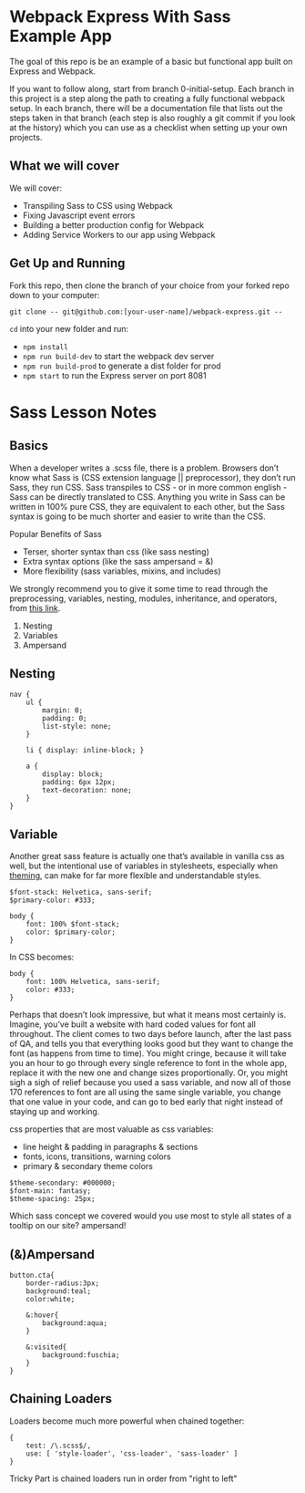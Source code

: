 # Webpack Express With Sass Example App

The goal of this repo is be an example of a basic but functional app built on Express and Webpack.

If you want to follow along, start from branch 0-initial-setup. Each branch in this project is a step along the path to creating a fully functional webpack setup. In each branch, there will be a documentation file that lists out the steps taken in that branch (each step is also roughly a git commit if you look at the history) which you can use as a checklist when setting up your own projects. 

## What we will cover

We will cover:

- Transpiling Sass to CSS using Webpack
- Fixing Javascript event errors
- Building a better production config for Webpack
- Adding Service Workers to our app using Webpack

## Get Up and Running

Fork this repo, then clone the branch of your choice from your forked repo down to your computer:

```
git clone -- git@github.com:[your-user-name]/webpack-express.git --
```

`cd` into your new folder and run:
- ```npm install```
- ```npm run build-dev``` to start the webpack dev server
- ```npm run build-prod``` to generate a dist folder for prod
- ```npm start``` to run the Express server on port 8081

# Sass Lesson Notes

## Basics
When a developer writes a .scss file, there is a problem. Browsers don’t know what Sass is (CSS extension language || preprocessor), they don’t run Sass, they run CSS. Sass transpiles to CSS - or in more common english - Sass can be directly translated to CSS. Anything you write in Sass can be written in 100% pure CSS, they are equivalent to each other, but the Sass syntax is going to be much shorter and easier to write than the CSS.

Popular Benefits of Sass
- Terser, shorter syntax than css (like sass nesting) 
- Extra syntax options (like the sass ampersand = &) 
- More flexibility (sass variables, mixins, and includes)

We strongly recommend you to give it some time to read through the preprocessing, variables, nesting, modules, inheritance, and operators, from [this link](https://sass-lang.com/guide).

1. Nesting
2. Variables
3. Ampersand

## Nesting
    nav {
        ul {
            margin: 0;
            padding: 0;
            list-style: none;
        }

        li { display: inline-block; }

        a {
            display: block;
            padding: 6px 12px;
            text-decoration: none;
        }
    }

## Variable
Another great sass feature is actually one that’s available in vanilla css as well, but the intentional use of variables in stylesheets, especially when [theming](https://css-tricks.com/css-custom-properties-theming/), can make for far more flexible and understandable styles.

    $font-stack: Helvetica, sans-serif;
    $primary-color: #333;

    body {
        font: 100% $font-stack;
        color: $primary-color;
    }

In CSS becomes:

    body {
        font: 100% Helvetica, sans-serif;
        color: #333;
    }

Perhaps that doesn’t look impressive, but what it means most certainly is. Imagine, you’ve built a website with hard coded values for font all throughout. The client comes to two days before launch, after the last pass of QA, and tells you that everything looks good but they want to change the font (as happens from time to time). You might cringe, because it will take you an hour to go through every single reference to font in the whole app, replace it with the new one and change sizes proportionally. Or, you might sigh a sigh of relief because you used a sass variable, and now all of those 170 references to font are all using the same single variable, you change that one value in your code, and can go to bed early that night instead of staying up and working.

css properties that are most valuable as css variables:
- line height & padding in paragraphs & sections
- fonts, icons, transitions, warning colors
- primary & secondary theme colors
```
$theme-secondary: #000000;
$font-main: fantasy;
$theme-spacing: 25px;
```

Which sass concept we covered would you use most to style all states of a tooltip on our site? ampersand!

## (&)Ampersand
    button.cta{
        border-radius:3px;
        background:teal;
        color:white;

        &:hover{
            background:aqua;
        }

        &:visited{
            background:fuschia;
        }
    }

## Chaining Loaders
Loaders become much more powerful when chained together:
```
{
    test: /\.scss$/,
    use: [ 'style-loader', 'css-loader', 'sass-loader' ]
}
```
Tricky Part is chained loaders run in order from "right to left"